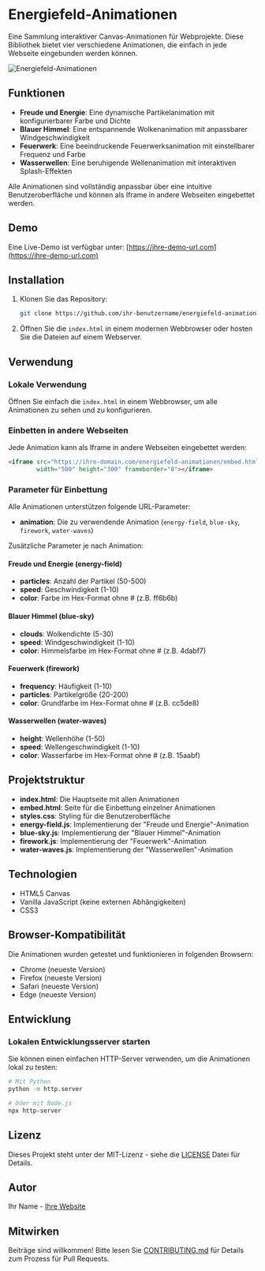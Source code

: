 # Energiefeld-Animationen

Eine Sammlung interaktiver Canvas-Animationen für Webprojekte. Diese Bibliothek bietet vier verschiedene Animationen, die einfach in jede Webseite eingebunden werden können.

![Energiefeld-Animationen](https://via.placeholder.com/800x400?text=Energiefeld-Animationen)

## Funktionen

- **Freude und Energie**: Eine dynamische Partikelanimation mit konfigurierbarer Farbe und Dichte
- **Blauer Himmel**: Eine entspannende Wolkenanimation mit anpassbarer Windgeschwindigkeit
- **Feuerwerk**: Eine beeindruckende Feuerwerksanimation mit einstellbarer Frequenz und Farbe
- **Wasserwellen**: Eine beruhigende Wellenanimation mit interaktiven Splash-Effekten

Alle Animationen sind vollständig anpassbar über eine intuitive Benutzeroberfläche und können als Iframe in andere Webseiten eingebettet werden.

## Demo

Eine Live-Demo ist verfügbar unter: [https://ihre-demo-url.com](https://ihre-demo-url.com)

## Installation

1. Klonen Sie das Repository:
   ```bash
   git clone https://github.com/ihr-benutzername/energiefeld-animationen.git
   ```

2. Öffnen Sie die `index.html` in einem modernen Webbrowser oder hosten Sie die Dateien auf einem Webserver.

## Verwendung

### Lokale Verwendung

Öffnen Sie einfach die `index.html` in einem Webbrowser, um alle Animationen zu sehen und zu konfigurieren.

### Einbetten in andere Webseiten

Jede Animation kann als Iframe in andere Webseiten eingebettet werden:

```html
<iframe src="https://ihre-domain.com/energiefeld-animationen/embed.html?animation=energy-field&particles=200&speed=5&color=ff6b6b" 
        width="500" height="300" frameborder="0"></iframe>
```

### Parameter für Einbettung

Alle Animationen unterstützen folgende URL-Parameter:

- **animation**: Die zu verwendende Animation (`energy-field`, `blue-sky`, `firework`, `water-waves`)

Zusätzliche Parameter je nach Animation:

#### Freude und Energie (energy-field)
- **particles**: Anzahl der Partikel (50-500)
- **speed**: Geschwindigkeit (1-10)
- **color**: Farbe im Hex-Format ohne # (z.B. ff6b6b)

#### Blauer Himmel (blue-sky)
- **clouds**: Wolkendichte (5-30)
- **speed**: Windgeschwindigkeit (1-10)
- **color**: Himmelsfarbe im Hex-Format ohne # (z.B. 4dabf7)

#### Feuerwerk (firework)
- **frequency**: Häufigkeit (1-10)
- **particles**: Partikelgröße (20-200)
- **color**: Grundfarbe im Hex-Format ohne # (z.B. cc5de8)

#### Wasserwellen (water-waves)
- **height**: Wellenhöhe (1-50)
- **speed**: Wellengeschwindigkeit (1-10)
- **color**: Wasserfarbe im Hex-Format ohne # (z.B. 15aabf)

## Projektstruktur

- **index.html**: Die Hauptseite mit allen Animationen
- **embed.html**: Seite für die Einbettung einzelner Animationen
- **styles.css**: Styling für die Benutzeroberfläche
- **energy-field.js**: Implementierung der "Freude und Energie"-Animation
- **blue-sky.js**: Implementierung der "Blauer Himmel"-Animation
- **firework.js**: Implementierung der "Feuerwerk"-Animation
- **water-waves.js**: Implementierung der "Wasserwellen"-Animation

## Technologien

- HTML5 Canvas
- Vanilla JavaScript (keine externen Abhängigkeiten)
- CSS3

## Browser-Kompatibilität

Die Animationen wurden getestet und funktionieren in folgenden Browsern:
- Chrome (neueste Version)
- Firefox (neueste Version)
- Safari (neueste Version)
- Edge (neueste Version)

## Entwicklung

### Lokalen Entwicklungsserver starten

Sie können einen einfachen HTTP-Server verwenden, um die Animationen lokal zu testen:

```bash
# Mit Python
python -m http.server

# Oder mit Node.js
npx http-server
```

## Lizenz

Dieses Projekt steht unter der MIT-Lizenz - siehe die [LICENSE](LICENSE) Datei für Details.

## Autor

Ihr Name - [Ihre Website](https://ihre-website.com)

## Mitwirken

Beiträge sind willkommen! Bitte lesen Sie [CONTRIBUTING.md](CONTRIBUTING.md) für Details zum Prozess für Pull Requests.